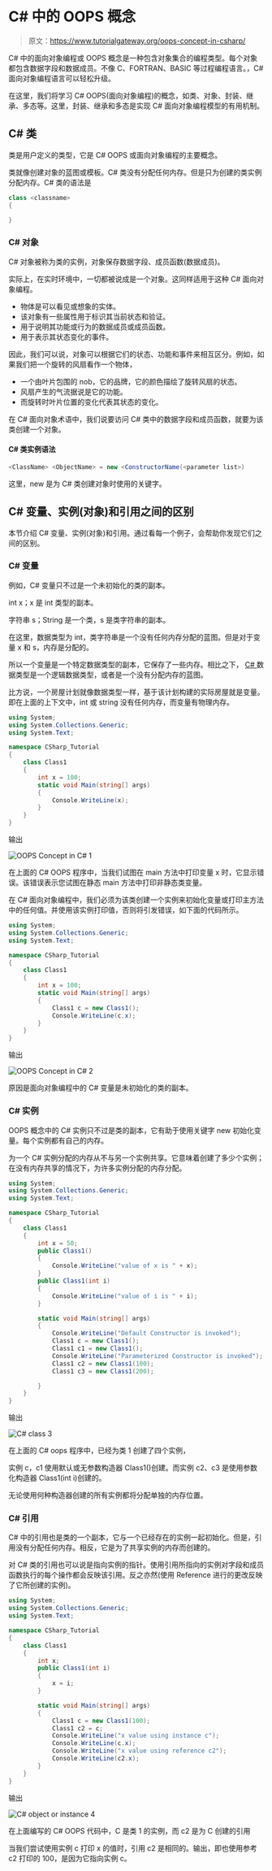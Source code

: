 # C# 中的 OOPS 概念

> 原文：<https://www.tutorialgateway.org/oops-concept-in-csharp/>

C# 中的面向对象编程或 OOPS 概念是一种包含对象集合的编程类型。每个对象都包含数据字段和数据成员。不像 C、FORTRAN、BASIC 等过程编程语言。，C# 面向对象编程语言可以轻松升级。

在这里，我们将学习 C# OOPS(面向对象编程)的概念，如类、对象、封装、继承、多态等。这里，封装、继承和多态是实现 C# 面向对象编程模型的有用机制。

## C# 类

类是用户定义的类型，它是 C# OOPS 或面向对象编程的主要概念。

类就像创建对象的蓝图或模板。C# 类没有分配任何内存。但是只为创建的类实例分配内存。C# 类的语法是

```cs
class <classname>
{

}
```

### C# 对象

C# 对象被称为类的实例，对象保存数据字段、成员函数(数据成员)。

实际上，在实时环境中，一切都被说成是一个对象。这同样适用于这种 C# 面向对象编程。

*   物体是可以看见或想象的实体。
*   该对象有一些属性用于标识其当前状态和验证。
*   用于说明其功能或行为的数据成员或成员函数。
*   用于表示其状态变化的事件。

因此，我们可以说，对象可以根据它们的状态、功能和事件来相互区分。例如，如果我们把一个旋转的风扇看作一个物体，

*   一个由叶片包围的 nob，它的品牌，它的颜色描绘了旋转风扇的状态。
*   风扇产生的气流据说是它的功能。
*   而旋转时叶片位置的变化代表其状态的变化。

在 C# 面向对象术语中，我们说要访问 C# 类中的数据字段和成员函数，就要为该类创建一个对象。

#### C# 类实例语法

```cs
<ClassName> <ObjectName> = new <ConstructorName(<parameter list>)
```

这里，new 是为 C# 类创建对象时使用的关键字。

## C# 变量、实例(对象)和引用之间的区别

本节介绍 C# 变量、实例(对象)和引用。通过看每一个例子，会帮助你发现它们之间的区别。

### C# 变量

例如，C# 变量只不过是一个未初始化的类的副本。

int x；x 是 int 类型的副本。

字符串 s；String 是一个类，s 是类字符串的副本。

在这里，数据类型为 int，类字符串是一个没有任何内存分配的蓝图。但是对于变量 x 和 s，内存是分配的。

所以一个变量是一个特定数据类型的副本，它保存了一些内存。相比之下， [C# ](https://www.tutorialgateway.org/csharp-tutorial/) 数据类型是一个逻辑数据类型，或者是一个没有分配内存的蓝图。

比方说，一个房屋计划就像数据类型一样，基于该计划构建的实际房屋就是变量。即在上面的上下文中，int 或 string 没有任何内存，而变量有物理内存。

```cs
using System;
using System.Collections.Generic;
using System.Text;

namespace CSharp_Tutorial
{
    class Class1
    {
        int x = 100;
        static void Main(string[] args)
        {
            Console.WriteLine(x);
        }
    }
}
```

输出

![OOPS Concept in C# 1](img/f6860044dcbbebfc0b4ebf7cda8af795.png)

在上面的 C# OOPS 程序中，当我们试图在 main 方法中打印变量 x 时，它显示错误。该错误表示您试图在静态 main 方法中打印非静态类变量。

在 C# 面向对象编程中，我们必须为该类创建一个实例来初始化变量或打印主方法中的任何值。并使用该实例打印值，否则将引发错误，如下面的代码所示。

```cs
using System;
using System.Collections.Generic;
using System.Text;

namespace CSharp_Tutorial
{
    class Class1
    {
        int x = 100;
        static void Main(string[] args)
        {
            Class1 c = new Class1();
            Console.WriteLine(c.x);
        }
    }
}
```

输出

![OOPS Concept in C# 2](img/ede6635faa6618c62634b4103461b40c.png)

原因是面向对象编程中的 C# 变量是未初始化的类的副本。

### C# 实例

OOPS 概念中的 C# 实例只不过是类的副本，它有助于使用关键字 new 初始化变量。每个实例都有自己的内存。

为一个 C# 实例分配的内存从不与另一个实例共享。它意味着创建了多少个实例；在没有内存共享的情况下，为许多实例分配的内存分配。

```cs
using System;
using System.Collections.Generic;
using System.Text;

namespace CSharp_Tutorial
{
    class Class1
    {
        int x = 50;
        public Class1()
        {
            Console.WriteLine("value of x is " + x);
        }
        public Class1(int i)
        {
            Console.WriteLine("value of i is " + i);
        }

        static void Main(string[] args)
        {
            Console.WriteLine("Default Constructor is invoked");
            Class1 c = new Class1();
            Class1 c1 = new Class1();
            Console.WriteLine("Parameterized Constructor is invoked");
            Class1 c2 = new Class1(100);
            Class1 c3 = new Class1(200);

        }
    }
}
```

输出

![C# class 3](img/c07c2c9ae863df68df719be76d13b14a.png)

在上面的 C# oops 程序中，已经为类 1 创建了四个实例，

实例 c，c1 使用默认或无参数构造器 Class1()创建。而实例 c2、c3 是使用参数化构造器 Class1(int i)创建的。

无论使用何种构造器创建的所有实例都将分配单独的内存位置。

### C# 引用

C# 中的引用也是类的一个副本，它与一个已经存在的实例一起初始化。但是，引用没有分配任何内存。相反，它是为了共享实例的内存而创建的。

对 C# 类的引用也可以说是指向实例的指针。使用引用所指向的实例对字段和成员函数执行的每个操作都会反映该引用。反之亦然(使用 Reference 进行的更改反映了它所创建的实例)。

```cs
using System;
using System.Collections.Generic;
using System.Text;

namespace CSharp_Tutorial
{
    class Class1
    {
        int x;
        public Class1(int i)
        {
            x = i;
        }

        static void Main(string[] args)
        {
            Class1 c = new Class1(100);
            Class1 c2 = c;
            Console.WriteLine("x value using instance c");
            Console.WriteLine(c.x);
            Console.WriteLine("x value using reference c2");
            Console.WriteLine(c2.x);
        }
    }
}
```

输出

![C# object or instance 4](img/062df6fd1aef0495f0b2c517d96ee7e4.png)

在上面编写的 C# OOPS 代码中，C 是类 1 的实例，而 c2 是为 C 创建的引用

当我们尝试使用实例 c 打印 x 的值时，引用 c2 是相同的。输出，即也使用参考 c2 打印的 100，是因为它指向实例 c。